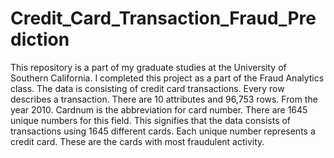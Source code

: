 # Credit_Card_Transaction_Fraud_Prediction
This repository is a part of my graduate studies at the University of Southern California. I completed this project as a part of the Fraud Analytics class. 
The data is consisting of credit card transactions. Every row describes a transaction. There are 10 attributes and 96,753 rows. From the year 2010.
Cardnum is the abbreviation for card number. There are 1645 unique numbers for this field. This signifies that the data consists of transactions using 1645 different cards. Each unique number represents a credit card. 
These are the cards with most fraudulent activity.



